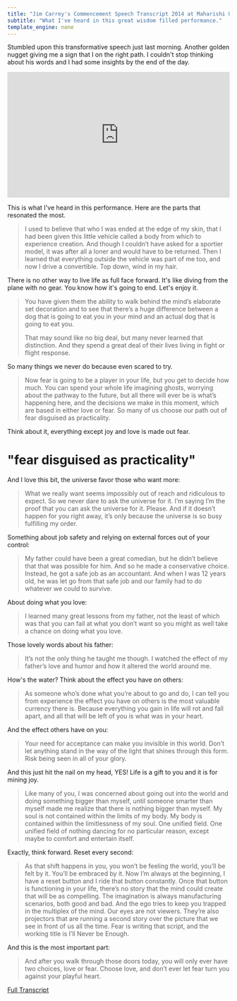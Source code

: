 ```yaml
---
title: "Jim Carrey's Commencement Speech Transcript 2014 at Maharishi University of Management"
subtitle: "What I've heard in this great wisdom filled performance."
template_engine: none
---
```


Stumbled upon this transformative speech just last morning. Another golden nugget giving me a sign that I on the right path. I couldn't stop thinking about his words and I had some insights by the end of the day.

<style>.embed-container { position: relative; padding-bottom: 56.25%; height: 0; overflow: hidden; max-width: 100%; } .embed-container iframe, .embed-container object, .embed-container embed { position: absolute; top: 0; left: 0; width: 100%; height: 100%; }</style><div class='embed-container'><iframe src='https://www.youtube.com/embed/V80-gPkpH6M' frameborder='0' allowfullscreen></iframe></div>

This is what I've heard in this performance. Here are the parts that resonated the most.
 
> I used to believe that who I was ended at the edge of my skin, that I had been given this little vehicle called a body from which to experience creation. And though I couldn’t have asked for a sportier model, it was after all a loner and would have to be returned. Then I learned that everything outside the vehicle was part of me too, and now I drive a convertible. Top down, wind in my hair.

There is no other way to live life as full face forward. It's like diving from the plane with no gear. You know how it's going to end. Let's enjoy it.

> You have given them the ability to walk behind the mind’s elaborate set decoration and to see that there’s a huge difference between a dog that is going to eat you in your mind and an actual dog that is going to eat you.
> 
> That may sound like no big deal, but many never learned that distinction. And they spend a great deal of their lives living in fight or flight response.

So many things we never do because even scared to try.

> Now fear is going to be a player in your life, but you get to decide how much. You can spend your whole life imagining ghosts, worrying about the pathway to the future, but all there will ever be is what’s happening here, and the decisions we make in this moment, which are based in either love or fear. So many of us choose our path out of fear disguised as practicality.

Think about it, everything except joy and love is made out fear. 

# "fear disguised as practicality"

And I love this bit, the universe favor those who want more:

> What we really want seems impossibly out of reach and ridiculous to expect. So we never dare to ask the universe for it. I’m saying I’m the proof that you can ask the universe for it. Please. And if it doesn’t happen for you right away, it’s only because the universe is so busy fulfilling my order.

Something about job safety and relying on external forces out of your control:

> My father could have been a great comedian, but he didn’t believe that that was possible for him. And so he made a conservative choice. Instead, he got a safe job as an accountant. And when I was 12 years old, he was let go from that safe job and our family had to do whatever we could to survive.

About doing what you love:

> I learned many great lessons from my father, not the least of which was that you can fail at what you don’t want so you might as well take a chance on doing what you love. 

Those lovely words about his father:

> It’s not the only thing he taught me though. I watched the effect of my father’s love and humor and how it altered the world around me.

How's the water? Think about the effect you have on others:

> As someone who’s done what you’re about to go and do, I can tell you from experience the effect you have on others is the most valuable currency there is. Because everything you gain in life will rot and fall apart, and all that will be left of you is what was in your heart.

And the effect others have on you:

> Your need for acceptance can make you invisible in this world. Don’t let anything stand in the way of the light that shines through this form. Risk being seen in all of your glory.

And this just hit the nail on my head, YES! Life is a gift to you and it is for mining joy.

> Like many of you, I was concerned about going out into the world and doing something bigger than myself, until someone smarter than myself made me realize that there is nothing bigger than myself. My soul is not contained within the limits of my body. My body is contained within the limitlessness of my soul. One unified field. One unified field of nothing dancing for no particular reason, except maybe to comfort and entertain itself.

Exactly, think forward. Reset every second:

> As that shift happens in you, you won’t be feeling the world, you’ll be felt by it. You’ll be embraced by it. Now I’m always at the beginning, I have a reset button and I ride that button constantly. Once that button is functioning in your life, there’s no story that the mind could create that will be as compelling. The imagination is always manufacturing scenarios, both good and bad. And the ego tries to keep you trapped in the multiplex of the mind. Our eyes are not viewers. They’re also projectors that are running a second story over the picture that we see in front of us all the time. Fear is writing that script, and the working title is I’ll Never be Enough. 

And this is the most important part:

> And after you walk through those doors today, you will only ever have two choices, love or fear. Choose love, and don’t ever let fear turn you against your playful heart.

[Full Transcript](https://www.rev.com/blog/transcripts/jim-carrey-commencement-speech-transcript-2014-at-maharishi-university-of-management)
